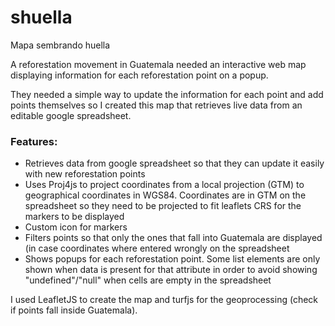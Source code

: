 # shuella
Mapa sembrando huella

<p>A reforestation movement in Guatemala needed an interactive web map displaying information for each reforestation point on a popup.</p>

<p>They needed a simple way to update the information for each point and add points themselves so I created this map that retrieves live data from an editable google spreadsheet.</p>
<h3>Features:</h3>
<ul>
  <li>Retrieves data from google spreadsheet so that they can update it easily with new reforestation points</li>
  <li>Uses Proj4js to project coordinates from a local projection (GTM) to geographical coordinates in WGS84. Coordinates are in GTM on the spreadsheet so they need to be projected to fit leaflets CRS for the markers to be displayed</li>
  <li>Custom icon for markers</li>
  <li>Filters points so that only the ones that fall into Guatemala are displayed (in case coordinates where entered wrongly on the spreadsheet</li>
  <li>Shows popups for each reforestation point. Some list elements are only shown when data is present for that attribute in order to avoid showing "undefined"/"null" when cells are empty in the spreadsheet</li>
</ul>
I used LeafletJS to create the map and turfjs for the geoprocessing (check if points fall inside Guatemala).
